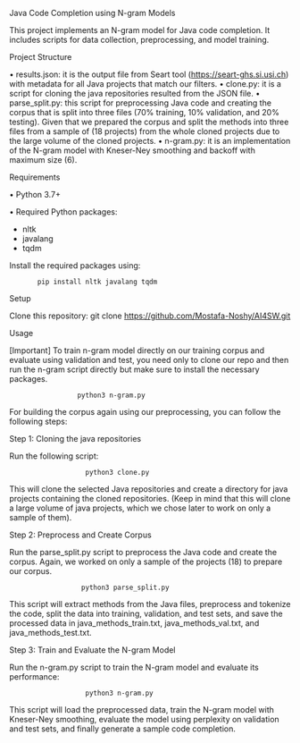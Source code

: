 Java Code Completion using N-gram Models


This project implements an N-gram model for Java code completion. It includes scripts for data collection, preprocessing, and model training.



Project Structure

•	results.json: it is the output file from Seart tool  (https://seart-ghs.si.usi.ch) with metadata for all Java projects that match our filters.
•	clone.py: it is a script for cloning the java repositories resulted from the JSON file.
•	parse_split.py: this script for preprocessing Java code and creating the corpus that is split into three files (70% training, 10% validation, and 20% testing). Given that we prepared the corpus and split the methods into three files from a sample of (18 projects) from the whole cloned projects due to the large volume of the cloned projects.
•	n-gram.py: it is an implementation of the N-gram model with Kneser-Ney smoothing and backoff with maximum size (6).


Requirements

•	Python 3.7+

•	Required Python packages: 
   - nltk
   - javalang
   - tqdm
   
Install the required packages using:
           
           pip install nltk javalang tqdm


Setup

Clone this repository: 
                       git clone https://github.com/Mostafa-Noshy/AI4SW.git


Usage

[Important]  To train n-gram model directly on our training corpus and evaluate using validation and test, you need only to clone our repo and then run the n-gram script directly but make sure to install the necessary packages. 

                     python3 n-gram.py




For building the corpus again using our preprocessing, you can follow the following steps:

Step 1: Cloning the java repositories

Run the following script:

                       python3 clone.py

This will clone the selected Java repositories and create a directory for java projects containing the cloned repositories. (Keep in mind that this will clone a large volume of java projects, which we chose later to work on only a sample of them).  


Step 2: Preprocess and Create Corpus

Run the parse_split.py script to preprocess the Java code and create the corpus. Again, we worked on only a sample of the projects (18) to prepare our corpus.

                      python3 parse_split.py

This script will extract methods from the Java files, preprocess and tokenize the code, split the data into training, validation, and test sets, and save the processed data in java_methods_train.txt, java_methods_val.txt, and java_methods_test.txt.



Step 3: Train and Evaluate the N-gram Model

Run the n-gram.py script to train the N-gram model and evaluate its performance:

                       python3 n-gram.py

This script will load the preprocessed data, train the N-gram model with Kneser-Ney smoothing, evaluate the model using perplexity on validation and test sets, and finally generate a sample code completion.




